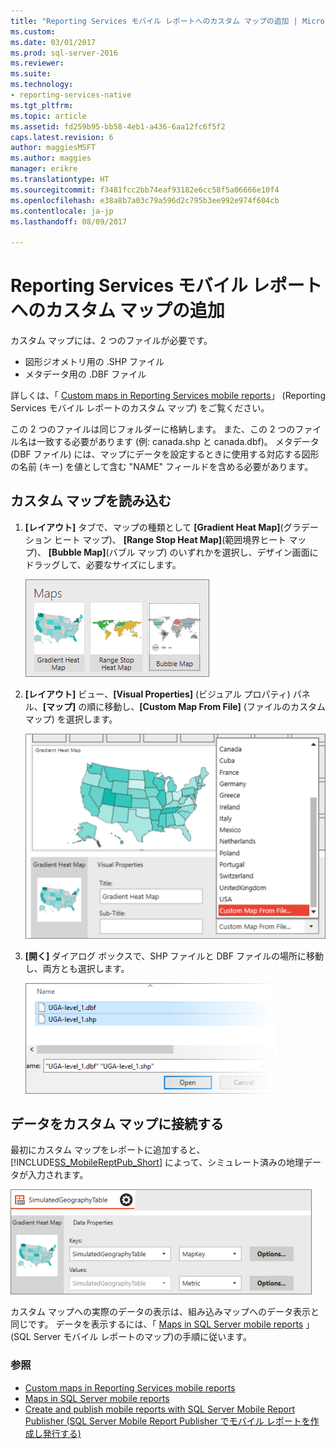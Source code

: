 ```yaml
---
title: "Reporting Services モバイル レポートへのカスタム マップの追加 | Microsoft Docs"
ms.custom: 
ms.date: 03/01/2017
ms.prod: sql-server-2016
ms.reviewer: 
ms.suite: 
ms.technology:
- reporting-services-native
ms.tgt_pltfrm: 
ms.topic: article
ms.assetid: fd259b95-bb58-4eb1-a436-6aa12fc6f5f2
caps.latest.revision: 6
author: maggiesMSFT
ms.author: maggies
manager: erikre
ms.translationtype: HT
ms.sourcegitcommit: f3481fcc2bb74eaf93182e6cc58f5a06666e10f4
ms.openlocfilehash: e38a8b7a03c79a596d2c795b3ee992e974f604cb
ms.contentlocale: ja-jp
ms.lasthandoff: 08/09/2017

---
```

# <a name="add-a-custom-map-to-a-reporting-services-mobile-report"></a>Reporting Services モバイル レポートへのカスタム マップの追加
カスタム マップには、2 つのファイルが必要です。  
* 図形ジオメトリ用の .SHP ファイル  
* メタデータ用の .DBF ファイル  
  
詳しくは、「 [Custom maps in Reporting Services mobile reports](../../reporting-services/mobile-reports/custom-maps-in-reporting-services-mobile-reports.md)」 (Reporting Services モバイル レポートのカスタム マップ) をご覧ください。  
  
この 2 つのファイルは同じフォルダーに格納します。 また、この 2 つのファイル名は一致する必要があります (例: canada.shp と canada.dbf)。 メタデータ (DBF ファイル) には、マップにデータを設定するときに使用する対応する図形の名前 (キー) を値として含む "NAME" フィールドを含める必要があります。   
  
## <a name="load-a-custom-map"></a>カスタム マップを読み込む  
  
1. **[レイアウト]** タブで、マップの種類として **[Gradient Heat Map]**(グラデーション ヒート マップ)、 **[Range Stop Heat Map]**(範囲境界ヒート マップ)、 **[Bubble Map]**(バブル マップ) のいずれかを選択し、デザイン画面にドラッグして、必要なサイズにします。  
  
   ![SSMRP_MapsGallery](../../reporting-services/mobile-reports/media/ssmrp-mapsgallery.png)  
  
2. **[レイアウト]** ビュー、**[Visual Properties]** (ビジュアル プロパティ) パネル、**[マップ]** の順に移動し、**[Custom Map From File]** (ファイルのカスタム マップ) を選択します。   
  
   ![SSMRP_SelectCustomMap](../../reporting-services/mobile-reports/media/ssmrp-selectcustommap.png)  
  
3. **[開く]** ダイアログ ボックスで、SHP ファイルと DBF ファイルの場所に移動し、両方とも選択します。   
  
   ![SSMRP_SelectDBFandSHP](../../reporting-services/mobile-reports/media/ssmrp-selectdbfandshp.png)  
  
## <a name="connect-data-to-a-custom-map"></a>データをカスタム マップに接続する  
最初にカスタム マップをレポートに追加すると、 [!INCLUDE[SS_MobileReptPub_Short](../../includes/ss-mobilereptpub-short.md)] によって、シミュレート済みの地理データが入力されます。  
  
![SSMRP_MapsData](../../reporting-services/mobile-reports/media/ssmrp-mapsdata.png)  
  
カスタム マップへの実際のデータの表示は、組み込みマップへのデータ表示と同じです。 データを表示するには、「 [Maps in SQL Server mobile reports](../../reporting-services/mobile-reports/maps-in-reporting-services-mobile-reports.md) 」 (SQL Server モバイル レポートのマップ)の手順に従います。  
  
### <a name="see-also"></a>参照  
- [Custom maps in Reporting Services mobile reports](../../reporting-services/mobile-reports/custom-maps-in-reporting-services-mobile-reports.md)  
- [Maps in SQL Server mobile reports](../../reporting-services/mobile-reports/maps-in-reporting-services-mobile-reports.md)  
- [Create and publish mobile reports with SQL Server Mobile Report Publisher (SQL Server Mobile Report Publisher でモバイル レポートを作成し発行する)](../../reporting-services/mobile-reports/create-mobile-reports-with-sql-server-mobile-report-publisher.md)   
  
  
  
  

